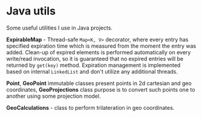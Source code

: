 Java utils
==========

Some useful utilities I use in Java projects.

**ExpirableMap** - Thread-safe `Map<K, V>` decorator, where every entry has specified expiration time 
which is measured from the moment the entry was added. Clean-up of expired elements is performed automatically 
on every write/read invocation, so it is guaranteed that no expired entries will be returned by `get(key)` method.
Expiration management is implemented based on internal `LinkedList` and don't utilize any additional threads.

**Point**, **GeoPoint** immutable classes present points in 2d cartesian and geo coordinates, 
**GeoProjections** class purpose is to convert such points one to another using some projection model. 

**GeoCalculations** - class to perform trilateration in geo coordinates.
